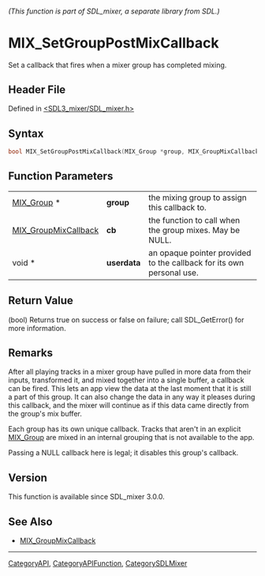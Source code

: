 ###### (This function is part of SDL_mixer, a separate library from SDL.)
# MIX_SetGroupPostMixCallback

Set a callback that fires when a mixer group has completed mixing.

## Header File

Defined in [<SDL3_mixer/SDL_mixer.h>](https://github.com/libsdl-org/SDL_mixer/blob/main/include/SDL3_mixer/SDL_mixer.h)

## Syntax

```c
bool MIX_SetGroupPostMixCallback(MIX_Group *group, MIX_GroupMixCallback cb, void *userdata);
```

## Function Parameters

|                                              |              |                                                                      |
| -------------------------------------------- | ------------ | -------------------------------------------------------------------- |
| [MIX_Group](MIX_Group) *                     | **group**    | the mixing group to assign this callback to.                         |
| [MIX_GroupMixCallback](MIX_GroupMixCallback) | **cb**       | the function to call when the group mixes. May be NULL.              |
| void *                                       | **userdata** | an opaque pointer provided to the callback for its own personal use. |

## Return Value

(bool) Returns true on success or false on failure; call SDL_GetError() for
more information.

## Remarks

After all playing tracks in a mixer group have pulled in more data from
their inputs, transformed it, and mixed together into a single buffer, a
callback can be fired. This lets an app view the data at the last moment
that it is still a part of this group. It can also change the data in any
way it pleases during this callback, and the mixer will continue as if this
data came directly from the group's mix buffer.

Each group has its own unique callback. Tracks that aren't in an explicit
[MIX_Group](MIX_Group) are mixed in an internal grouping that is not
available to the app.

Passing a NULL callback here is legal; it disables this group's callback.

## Version

This function is available since SDL_mixer 3.0.0.

## See Also

- [MIX_GroupMixCallback](MIX_GroupMixCallback)

----
[CategoryAPI](CategoryAPI), [CategoryAPIFunction](CategoryAPIFunction), [CategorySDLMixer](CategorySDLMixer)

